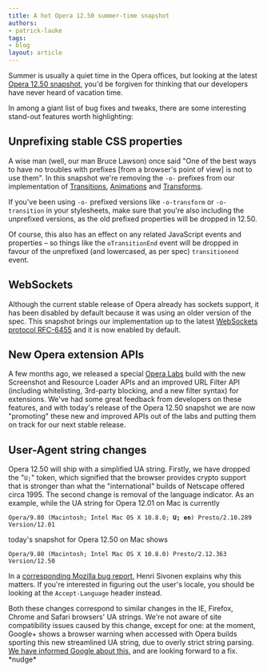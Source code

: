 ```yaml
---
title: A hot Opera 12.50 summer-time snapshot
authors:
- patrick-lauke
tags:
- blog
layout: article
---
```

<p>Summer is usually a quiet time in the Opera offices, but looking at the latest <a href="http://my.opera.com/desktopteam/blog/2012/08/03/summer-core-update">Opera 12.50 snapshot</a>, you&#39;d be forgiven for thinking that our developers have never heard of vacation time.</p>

<p>In among a giant list of bug fixes and tweaks, there are some interesting stand-out features worth highlighting:</p>

<h2>Unprefixing stable CSS properties</h2>
<p>A wise man (well, our man Bruce Lawson) once said &quot;One of the best ways to have no troubles with prefixes [from a browser&#39;s point of view] is not to use them&quot;. In this snapshot we&#39;re removing the <code>-o-</code> prefixes from our implementation of <a href="http://www.w3.org/TR/css3-transitions/">Transitions</a>, <a href="http://www.w3.org/TR/css3-animations/">Animations</a> and <a href="http://www.w3.org/TR/css3-transforms/">Transforms</a>.</p>

<p>If you&#39;ve been using <code>-o-</code> prefixed versions like <code>-o-transform</code> or <code>-o-transition</code> in your stylesheets, make sure that you&#39;re also including the unprefixed versions, as the old prefixed properties will be dropped in 12.50.</p>

<p>Of course, this also has an effect on any related JavaScript events and properties – so things like the <code>oTransitionEnd</code> event will be dropped in favour of the unprefixed (and lowercased, as per spec) <code>transitionend</code> event.</p>

<h2>WebSockets</h2>

<p>Although the current stable release of Opera already has sockets support, it has been disabled by default because it was using an older version of the spec. This snapshot brings our implementation up to the latest <a href="http://tools.ietf.org/html/rfc6455">WebSockets protocol RFC-6455</a> and it is now enabled by default.</p>

<h2>New Opera extension APIs</h2>
<p>A few months ago, we released a special <a href="http://dev.opera.com/articles/view/new-extension-apis-screenshot-resource-loader-url-filter/">Opera Labs</a> build with the new Screenshot and Resource Loader APIs and an improved URL Filter API (including whitelisting, 3rd-party blocking, and a new filter syntax) for extensions. We&#39;ve had some great feedback from developers on these features, and with today&#39;s release of the Opera 12.50 snapshot we are now &quot;promoting&quot; these new and improved APIs out of the labs and putting them on track for our next stable release.</p>

<h2>User-Agent string changes</h2>
<p>Opera 12.50 will ship with a simplified UA string. Firstly, we have dropped the &quot;<code>U;</code>&quot; token, which signified that the browser provides crypto support that is stronger than what the &quot;international&quot; builds of Netscape offered circa 1995. The second change is removal of the language indicator. As an example, while the UA string for Opera 12.01 on Mac is currently</p>

<pre><code>Opera/9.80 (Macintosh; Intel Mac OS X 10.8.0; <strong>U; en</strong>) Presto/2.10.289 Version/12.01</code></pre>

<p>today&#39;s snapshot for Opera 12.50 on Mac shows</p>

<pre><code>Opera/9.80 (Macintosh; Intel Mac OS X 10.8.0) Presto/2.12.363 Version/12.50</code></pre>

<p>In a <a href="https://bugzilla.mozilla.org/show_bug.cgi?id=572656#c0">corresponding Mozilla bug report</a>, Henri Sivonen explains why this matters. If you&#39;re interested in figuring out the user&#39;s locale, you should be looking at the <code>Accept-Language</code> header instead.</p>
<p>Both these changes correspond to similar changes in the IE, Firefox, Chrome and Safari browsers&#39; UA strings. We&#39;re not aware of site compatibility issues caused by this change, except for one: at the moment, Google+ shows a browser warning when accessed with Opera builds sporting this new streamlined UA string, due to overly strict string parsing. <a href="http://productforums.google.com/d/topic/google-plus-discuss/w617dQsAaUc/discussion">We have informed Google about this</a>, and are looking forward to a fix. *nudge*</p>
